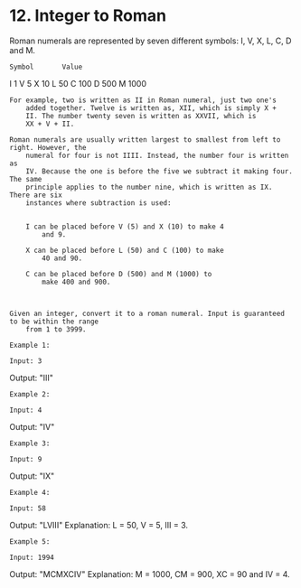 # 12. Integer to Roman

Roman numerals are represented by seven different symbols: I,
        V, X, L, C, D and
        M.

    Symbol       Value
I             1
V             5
X             10
L             50
C             100
D             500
M             1000

    For example, two is written as II in Roman numeral, just two one's
        added together. Twelve is written as, XII, which is simply X +
        II. The number twenty seven is written as XXVII, which is
        XX + V + II.

    Roman numerals are usually written largest to smallest from left to right. However, the
        numeral for four is not IIII. Instead, the number four is written as
        IV. Because the one is before the five we subtract it making four. The same
        principle applies to the number nine, which is written as IX. There are six
        instances where subtraction is used:

    
        I can be placed before V (5) and X (10) to make 4
            and 9. 
        
        X can be placed before L (50) and C (100) to make
            40 and 90. 
        
        C can be placed before D (500) and M (1000) to
            make 400 and 900.
        
    

    Given an integer, convert it to a roman numeral. Input is guaranteed to be within the range
        from 1 to 3999.

    Example 1:

    Input: 3
Output: "III"

    Example 2:

    Input: 4
Output: "IV"

    Example 3:

    Input: 9
Output: "IX"

    Example 4:

    Input: 58
Output: "LVIII"
Explanation: L = 50, V = 5, III = 3.

    Example 5:

    Input: 1994
Output: "MCMXCIV"
Explanation: M = 1000, CM = 900, XC = 90 and IV = 4.